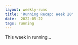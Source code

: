 ```yaml
---
layout: weekly-runs
title: 'Running Recap: Week 20'
date:  2022-05-22
tags: running
---
```

This week in running... 


